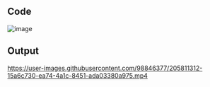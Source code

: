 ## Code 

![image](https://user-images.githubusercontent.com/98846377/205810960-a796d13e-d1f5-4f71-8f54-52b6f810058d.png)

## Output

https://user-images.githubusercontent.com/98846377/205811312-15a6c730-ea74-4a1c-8451-ada03380a975.mp4
